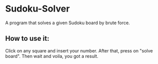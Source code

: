 # Sudoku-Solver
A program that solves a given Sudoku board by brute force.
## How to use it:
Click on any square and insert your number. After that, press on "solve board".
Then wait and voila, you got a result.
